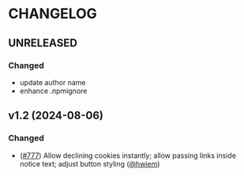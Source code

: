 # CHANGELOG

## UNRELEASED
### Changed
- update author name
- enhance .npmignore

## v1.2 (2024-08-06)

### Changed

- ([#777](https://github.com/demos-europe/cookie-consent/pull/3)) Allow declining cookies instantly; allow passing links inside notice text; adjust button styling ([@hwiem](https://github.com/hwiem))

